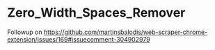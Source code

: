 # Zero_Width_Spaces_Remover
Followup on https://github.com/martinsbalodis/web-scraper-chrome-extension/issues/169#issuecomment-304902979

